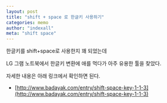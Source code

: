 ```yaml
---
layout: post
title: "shift + space 로 한글키 사용하기"
categories: memo
author: "indexall"
meta: "shift space"
---
```


한글키를 shift+space로 사용한지 꽤 되었는데

LG 그램 노트북에서 한글키 변환에 애를 먹다가 아주 유용한 툴을 찾았다.

자세한 내용은 아래 링크에서 확인하면 된다.

* [http://www.badayak.com/entry/shift-space-key-1-1-3](http://www.badayak.com/entry/shift-space-key-1-1-3)
